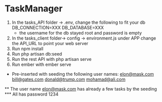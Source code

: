 # TaskManager


1. In the tasks_API folder -> .env, change the following to fit your db
    DB_CONNECTION=XXX
    DB_DATABASE=XXX
    * the username for the db stayed root and password is empty
2. In the tasks_client folder-> config -> environment.js under APP change the API_URL to point your web server
3. Run npm install
4. Run php artisan db:seed
5. Run the rest API with php artisan serve
6. Run ember with ember serve

* Pre-inserted with seeding the following user names:
elon@mask.com
bill@gates.com
donald@trump.com
mohamad@ali.com

** The user name elon@mask.com has already a few tasks by the seeding
*** All has password 1234



